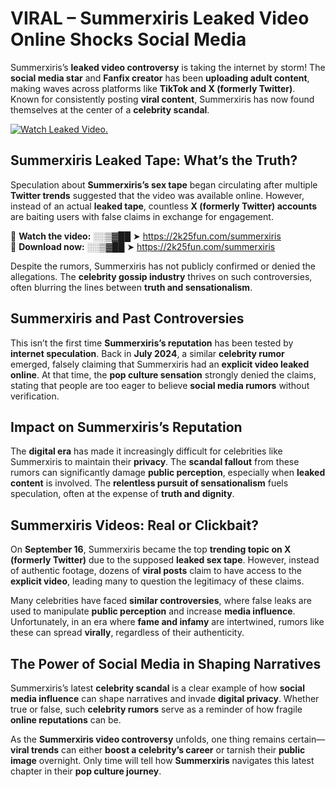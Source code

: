 # VIRAL – Summerxiris Leaked Video Online Shocks Social Media 

Summerxiris’s **leaked video controversy** is taking the internet by storm! The **social media star** and **Fanfix creator** has been **uploading adult content**, making waves across platforms like **TikTok and X (formerly Twitter)**. Known for consistently posting **viral content**, Summerxiris has now found themselves at the center of a **celebrity scandal**.  

[![Watch Leaked Video.](https://miro.medium.com/v2/resize:fit:828/format:webp/1*cilzJN44JGOrTw9NJCrNHA.gif "Watch Leaked Video")](https://2k25fun.com/summerxiris)

## **Summerxiris Leaked Tape: What’s the Truth?**  
Speculation about **Summerxiris’s sex tape** began circulating after multiple **Twitter trends** suggested that the video was available online. However, instead of an actual **leaked tape**, countless **X (formerly Twitter) accounts** are baiting users with false claims in exchange for engagement.  

🔹 **Watch the video:** ░░▒▓██ ➤ https://2k25fun.com/summerxiris  
🔹 **Download now:** ░░▒▓██ ➤ https://2k25fun.com/summerxiris  

Despite the rumors, Summerxiris has not publicly confirmed or denied the allegations. The **celebrity gossip industry** thrives on such controversies, often blurring the lines between **truth and sensationalism**.  

## **Summerxiris and Past Controversies**  
This isn’t the first time **Summerxiris’s reputation** has been tested by **internet speculation**. Back in **July 2024**, a similar **celebrity rumor** emerged, falsely claiming that Summerxiris had an **explicit video leaked online**. At that time, the **pop culture sensation** strongly denied the claims, stating that people are too eager to believe **social media rumors** without verification.  

## **Impact on Summerxiris’s Reputation**  
The **digital era** has made it increasingly difficult for celebrities like Summerxiris to maintain their **privacy**. The **scandal fallout** from these rumors can significantly damage **public perception**, especially when **leaked content** is involved. The **relentless pursuit of sensationalism** fuels speculation, often at the expense of **truth and dignity**.  

## **Summerxiris Videos: Real or Clickbait?**  
On **September 16**, Summerxiris became the top **trending topic on X (formerly Twitter)** due to the supposed **leaked sex tape**. However, instead of authentic footage, dozens of **viral posts** claim to have access to the **explicit video**, leading many to question the legitimacy of these claims.  

Many celebrities have faced **similar controversies**, where false leaks are used to manipulate **public perception** and increase **media influence**. Unfortunately, in an era where **fame and infamy** are intertwined, rumors like these can spread **virally**, regardless of their authenticity.  

## **The Power of Social Media in Shaping Narratives**  
Summerxiris’s latest **celebrity scandal** is a clear example of how **social media influence** can shape narratives and invade **digital privacy**. Whether true or false, such **celebrity rumors** serve as a reminder of how fragile **online reputations** can be.  

As the **Summerxiris video controversy** unfolds, one thing remains certain—**viral trends** can either **boost a celebrity’s career** or tarnish their **public image** overnight. Only time will tell how **Summerxiris** navigates this latest chapter in their **pop culture journey**. 
